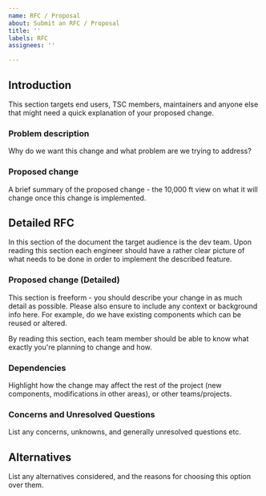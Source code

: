 ```yaml
---
name: RFC / Proposal
about: Submit an RFC / Proposal
title: ''
labels: RFC
assignees: ''

---
```


## Introduction

This section targets end users, TSC members, maintainers and anyone else that might
need a quick explanation of your proposed change.

### Problem description

Why do we want this change and what problem are we trying to address?

### Proposed change

A brief summary of the proposed change - the 10,000 ft view on what it will
change once this change is implemented.

## Detailed RFC

In this section of the document the target audience is the dev team. Upon
reading this section each engineer should have a rather clear picture of what
needs to be done in order to implement the described feature.

### Proposed change (Detailed)

This section is freeform - you should describe your change in as much detail
as possible. Please also ensure to include any context or background info here.
For example, do we have existing components which can be reused or altered.

By reading this section, each team member should be able to know what exactly
you're planning to change and how.

### Dependencies

Highlight how the change may affect the rest of the project (new components,
modifications in other areas), or other teams/projects.

### Concerns and Unresolved Questions

List any concerns, unknowns, and generally unresolved questions etc.

## Alternatives

List any alternatives considered, and the reasons for choosing this option
over them.
